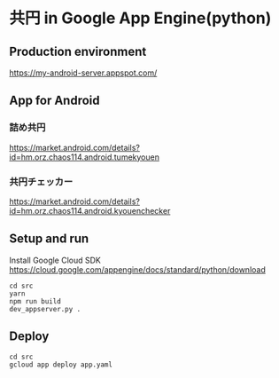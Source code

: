 # 共円 in Google App Engine(python)

## Production environment

https://my-android-server.appspot.com/

## App for Android

### 詰め共円

https://market.android.com/details?id=hm.orz.chaos114.android.tumekyouen

### 共円チェッカー

https://market.android.com/details?id=hm.orz.chaos114.android.kyouenchecker

## Setup and run

Install Google Cloud SDK
https://cloud.google.com/appengine/docs/standard/python/download

```
cd src
yarn
npm run build
dev_appserver.py .
```

## Deploy

```
cd src
gcloud app deploy app.yaml
```
